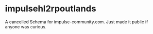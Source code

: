 # impulsehl2rpoutlands
A cancelled Schema for impulse-community.com. Just made it public if anyone was curious.
